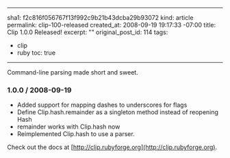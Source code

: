 ----- 
sha1: f2c816f056767f13f992c9b21b43dcba29b93072
kind: article
permalink: clip-100-released
created_at: 2008-09-19 19:17:33 -07:00
title: Clip 1.0.0 Released!
excerpt: ""
original_post_id: 114
tags: 
- clip
- ruby
toc: true
-----
Command-line parsing made short and sweet.

### 1.0.0 / 2008-09-19

*  Added support for mapping dashes to underscores for flags
*  Define Clip.hash.remainder as a singleton method instead of reopening Hash
*  remainder works with Clip.hash now
*  Reimplemented Clip.hash to use a parser.

Check out the docs at [http://clip.rubyforge.org](http://clip.rubyforge.org).

